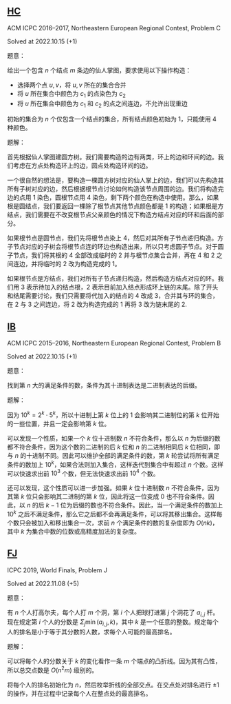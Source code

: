 ## [HC](https://codeforces.com/gym/101190/problem/C)
ACM ICPC 2016–2017, Northeastern European Regional Contest, Problem C

Solved at 2022.10.15 (+1)

题意：

给出一个包含 $n$ 个结点 $m$ 条边的仙人掌图，要求使用以下操作构造：

- 选择两个点 $u,v$，将 $u,v$ 所在的集合合并
- 将 $u$ 所在集合中颜色为 $c_1$ 的点染色为 $c_2$
- 将 $u$ 所在集合中颜色为 $c_1$ 和 $c_2$ 的点之间连边，不允许出现重边

初始的集合为 $n$ 个仅包含一个结点的集合，所有结点颜色初始为 $1$，只能使用 $4$ 种颜色。

题解：

首先根据仙人掌图建圆方树。我们需要构造的边有两类，环上的边和环间的边。我们考虑在方点处构造环上的边，圆点处构造环间的边。

一个很自然的想法是，要构造一棵圆方树对应的仙人掌上的边，我们可以先构造其所有子树对应的边，然后根据根节点讨论如何构造该节点周围的边。我们将构造完边的点用 $1$ 染色，圆根节点用 $4$ 染色，剩下两个颜色在构造中使用。那么，如果根是圆结点，我们要返回一棵除了根节点其他节点颜色都是 $1$ 的构造；如果根是方结点，我们需要在不改变根节点父亲颜色的情况下构造方结点对应的环和后面的部分。

如果根节点是圆节点，我们先将根节点染上 $4$，然后对其所有子节点递归构造。方子节点对应的子树会将根节点连的环边也构造出来，所以只考虑圆子节点。对于圆子节点，我们将其根的 $4$ 全部改成临时的 $2$ 并与根节点集合合并，再在 $4$ 和 $2$ 之间连边，并将临时的 $2$ 改为构造完成的 $1$。

如果根节点是方结点，我们对所有子节点递归构造，然后构造方结点对应的环。我们用 $3$ 表示待加入的结点根，$2$ 表示目前加入结点形成环上链的末尾。除了开头和结尾需要讨论，我们只需要将代加入的结点的 $4$ 改成 $3$，合并其与环的集合，在 $2$ 与 $3$ 之间连边，将 $2$ 改为构造完成的 $1$ 再将 $3$ 改为链末尾的 $2$.


## [IB](https://codeforces.com/gym/100851/problem/B)
ACM ICPC 2015–2016, Northeastern European Regional Contest, Problem B

Solved at 2022.10.15 (+1)

题意：

找到第 $n$ 大的满足条件的数，条件为其十进制表达是二进制表达的后缀。

题解：

因为 $10^k=2^k\cdot 5^k$，所以十进制上第 $k$ 位上的 $1$ 会影响其二进制位的第 $k$ 位开始的一些位置，并且一定会影响第 $k$ 位。

可以发现一个性质，如果一个 $k$ 位十进制数 $n$ 不符合条件，那么以 $n$ 为后缀的数都不符合条件，因为这个数的二进制的后 $k$ 位和 $n$ 的二进制相同后 $k$ 位相同，即与 $n$ 的十进制不同。因此可以维护全部的满足条件的数，第 $k$ 轮尝试将所有满足条件的数加上 $10^k$，如果合法则加入集合，这样迭代到集合中有超过 $n$ 个数。这样可以快速求出前 $10^3$ 个数，但无法快速求出前 $10^4$ 个数。

还可以发现，这个性质可以进一步加强。如果 $k$ 位十进制数 $n$ 不符合条件，因为其第 $k$ 位只会影响其二进制的第 $k$ 位，因此将这一位变成 $0$ 也不符合条件。因此，以 $n$ 的后 $k-1$ 位为后缀的数也不符合条件。因此，当一个满足条件的数加上 $10^k$ 之后不满足条件，那么它之后都不会再满足条件，可以将其移出集合。这样每个数只会被加入和移出集合一次，求前 $n$ 个满足条件的数的复杂度即为 $O(nk)$，其中 $k$ 为集合中数的位数或高精度加法的复杂度。


## [FJ](https://codeforces.com/gym/102511/problem/J)
ICPC 2019, World Finals, Problem J

Solved at 2022.11.08 (+5)

题意：

有 $n$ 个人打高尔夫，每个人打 $m$ 个洞，第 $i$ 个人把球打进第 $j$ 个洞花了 $a_{i,j}$ 杆。现在规定第 $i$ 个人的分数是 $\Sigma_j \min(a_{i,j},k)$，其中 $k$ 是一个任意的整数。规定每个人的排名是小于等于其分数的人数，求每个人可能的最高排名。

题解：

可以将每个人的分数关于 $k$ 的变化看作一条 $m$ 个端点的凸折线。因为其有凸性，所以总交点数是 $O(n^2m)$ 级别的。

将每个人的排名初始化为 $n$，然后枚举折线的全部交点。在交点处对排名进行 $\pm 1$ 的操作，并在过程中记录每个人在整点处的最高排名。